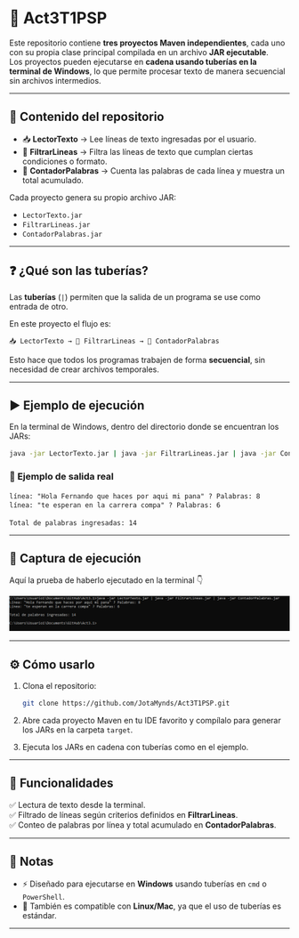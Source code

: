 # 📖 Act3T1PSP

Este repositorio contiene **tres proyectos Maven independientes**, cada uno con su propia clase principal compilada en un archivo **JAR ejecutable**.  
Los proyectos pueden ejecutarse en **cadena usando tuberías en la terminal de Windows**, lo que permite procesar texto de manera secuencial sin archivos intermedios.  

---

## 📂 Contenido del repositorio

- 📥 **LectorTexto** → Lee líneas de texto ingresadas por el usuario.  
- 🧹 **FiltrarLineas** → Filtra las líneas de texto que cumplan ciertas condiciones o formato.  
- 🔢 **ContadorPalabras** → Cuenta las palabras de cada línea y muestra un total acumulado.  

Cada proyecto genera su propio archivo JAR:

- `LectorTexto.jar`  
- `FiltrarLineas.jar`  
- `ContadorPalabras.jar`

---

## ❓ ¿Qué son las tuberías?

Las **tuberías** (`|`) permiten que la salida de un programa se use como entrada de otro.  

En este proyecto el flujo es:  

```
📥 LectorTexto → 🧹 FiltrarLineas → 🔢 ContadorPalabras
```

Esto hace que todos los programas trabajen de forma **secuencial**, sin necesidad de crear archivos temporales.

---

## ▶️ Ejemplo de ejecución

En la terminal de Windows, dentro del directorio donde se encuentran los JARs:

```bash
java -jar LectorTexto.jar | java -jar FiltrarLineas.jar | java -jar ContadorPalabras.jar
```

### 📌 Ejemplo de salida real

```
línea: "Hola Fernando que haces por aqui mi pana" ? Palabras: 8
línea: "te esperan en la carrera compa" ? Palabras: 6

Total de palabras ingresadas: 14
```

---

## 📸 Captura de ejecución

Aquí la prueba de haberlo ejecutado en la terminal 👇  

![Captura de ejecución](captura.png)

---

## ⚙️ Cómo usarlo

1. Clona el repositorio:
   ```bash
   git clone https://github.com/JotaMynds/Act3T1PSP.git
   ```

2. Abre cada proyecto Maven en tu IDE favorito y compílalo para generar los JARs en la carpeta `target`.

3. Ejecuta los JARs en cadena con tuberías como en el ejemplo.

---

## 🚀 Funcionalidades

✅ Lectura de texto desde la terminal.  
✅ Filtrado de líneas según criterios definidos en **FiltrarLineas**.  
✅ Conteo de palabras por línea y total acumulado en **ContadorPalabras**.  

---

## 📝 Notas

- ⚡ Diseñado para ejecutarse en **Windows** usando tuberías en `cmd` o `PowerShell`.  
- 🐧 También es compatible con **Linux/Mac**, ya que el uso de tuberías es estándar.  

---

